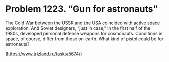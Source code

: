# Problem 1223. “Gun for astronauts”

The Cold War between the USSR and the USA coincided with active space exploration. And Soviet designers, “just in case,” in the first half of the 1980s, developed personal defense weapons for cosmonauts. Conditions in space, of course, differ from those on earth. What kind of pistol could be for astronauts?

(https://www.trizland.ru/tasks/5674/)